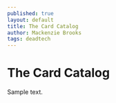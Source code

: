 ```yaml
---
published: true
layout: default
title: The Card Catalog
author: Mackenzie Brooks
tags: deadtech
---
```


# The Card Catalog

Sample text. 
